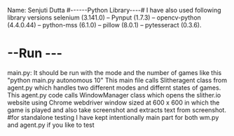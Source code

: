 Name: Senjuti Dutta
#------Python Library----#
I have also used following library versions
selenium (3.141.0)
– Pynput (1.7.3)
– opencv-python (4.4.0.44)
– python-mss (6.1.0)
– pillow (8.0.1)
– pytesseract (0.3.6).


# --Run ---
main.py: It should be run with the mode and the number of games like this "python main.py autonomous 10"
This main file calls Slitheragent class from agent.py which handles two different modes and differnt states of games. This agent.py code calls WindowManager class which opens the slither.io website using Chrome webdriver window sized at 600 x 600 in which the game is played and also take screenshot and extracts text from screenshot.
#for standalone testing I have kept intentionally main part for both wm.py and agent.py if you like to test
